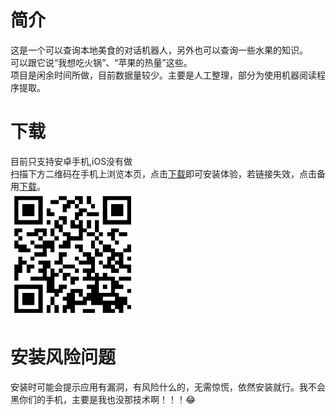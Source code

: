 # 简介
这是一个可以查询本地美食的对话机器人，另外也可以查询一些水果的知识。<br>
可以跟它说“我想吃火锅”、“苹果的热量”这些。<br>
项目是闲余时间所做，目前数据量较少。主要是人工整理，部分为使用机器阅读程序提取。
# 下载
目前只支持安卓手机,iOS没有做 <br>
扫描下方二维码在手机上浏览本页，点击[下载](http://ys-k.ys168.com/617764315/615161769/TtiUjFi72286L455WLIXeb/app-release.apk)即可安装体验，若链接失效，点击备用[下载](http://82.156.119.108/app-release.apk)。<br>
<img src="https://github.com/Strider01/-/blob/main/thispage.png?raw=true" alt="图片替换文本" width="200" height="200" align="bottom" /> <br>
# 安装风险问题
安装时可能会提示应用有漏洞，有风险什么的，无需惊慌，依然安装就行。我不会黑你们的手机，主要是我也没那技术啊！！！😂<br>



